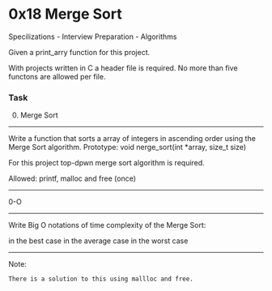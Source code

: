 # 0x18 Merge Sort
Specilizations - Interview Preparation - Algorithms

Given a print_arry function for this project.

With projects written in C a header file is required.
No more than five functons are allowed per file.

### Task
 0. Merge Sort
___
Write a function that sorts a array of integers in
ascending order using the Merge Sort algorithm.
Prototype: void nerge_sort(int *array, size_t size)

For this project top-dpwn merge sort algorithm is
required.

Allowed: printf, malloc and free (once)
___

0-O
___
Write Big O notations of time complexity of the
Merge Sort:

in the best case
in the average case
in the worst case
___

Note:
```
There is a solution to this using mallloc and free.
```